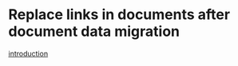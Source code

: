 # Replace links in documents after document data migration

[introduction](https://open.feishu.cn/document/home/replace-links-in-documents-after-data-migration/introduction)



